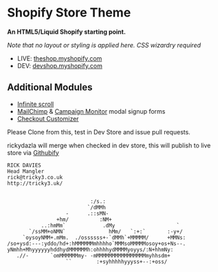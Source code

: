 # Shopify Store Theme

__An HTML5/Liquid Shopify starting point.__

_Note that no layout or styling is applied here. CSS wizardry required_

* LIVE: [theshop.myshopify.com](http://theshop.com/)
* DEV: [devshop.myshopify.com](https://devshop.myshopify.com/admin)

## Additional Modules

* [Infinite scroll](https://github.com/Tricky3/Shopify_Infinite-Scroll)
* [MailChimp](https://github.com/Tricky3/mailchimpPopUp) & [Campaign Monitor](https://github.com/Tricky3/campaignmonitorPopUp) modal signup forms
* [Checkout Customizer](https://github.com/Tricky3/Shopify-Checkout-Customizer)

Please Clone from this, test in Dev Store and issue pull requests.

rickydazla will merge when checked in dev store,
this will publish to live store via [Githubify](http://githubify.com/)

```
RICK DAVIES
Head Mangler
rick@tricky3.co.uk
http://tricky3.uk/

                                                            
                           :/s.:                           
                          `/dMMh                           
                   -      .::sMN-                          
                +hm/          :NM+                         
           ..:hmMm`            .dMy                    `   
       `/ssMM+oNMN`              hMm/   `:+:`       :-y+/  
     `oysoyNMM+.mMm.  ./ossssss+-`dMMh`+MMMMM/      +MMNs: 
/so+ysd:---:yddo/hd+:hMMMMMMmhhhho`MMMsoMMMMMosoy+os+Ns--. 
yNmhh+MhyyyyyyhddhydMMMMMMh:ohhhhydMMMMyoyys/:N+hhmNy:     
   .//-       `omMMMMMMmy- -mMMMMMMMMMMMMMMMMmyhhsdm+      
                   ``        :+syhhhhhyyyss+--:+oss/
```